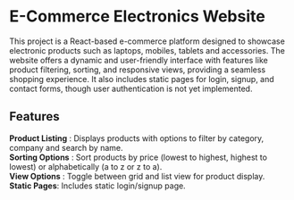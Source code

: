 # E-Commerce Electronics Website

This project is a React-based e-commerce platform designed to showcase electronic products such as laptops, mobiles, tablets and accessories. The website offers a dynamic and user-friendly interface with features like product filtering, sorting, and responsive views, providing a seamless shopping experience. It also includes static pages for login, signup, and contact forms, though user authentication is not yet implemented.

## Features

**Product Listing** : Displays products with options to filter by category, company and search by name. <br>
**Sorting Options** : Sort products by price (lowest to highest, highest to lowest) or alphabetically (a to z or z to a).<br>
**View Options** : Toggle between grid and list view for product display.<br>
**Static Pages**: Includes static login/signup page.
